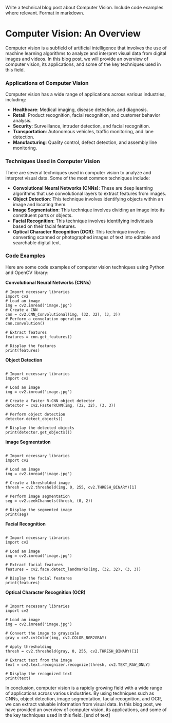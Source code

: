  Write a technical blog post about Computer Vision. Include code examples where relevant. Format in markdown.
# Computer Vision: An Overview

Computer vision is a subfield of artificial intelligence that involves the use of machine learning algorithms to analyze and interpret visual data from digital images and videos. In this blog post, we will provide an overview of computer vision, its applications, and some of the key techniques used in this field.
### Applications of Computer Vision

Computer vision has a wide range of applications across various industries, including:

* **Healthcare**: Medical imaging, disease detection, and diagnosis.
* **Retail**: Product recognition, facial recognition, and customer behavior analysis.
* **Security**: Surveillance, intruder detection, and facial recognition.
* **Transportation**: Autonomous vehicles, traffic monitoring, and lane detection.
* **Manufacturing**: Quality control, defect detection, and assembly line monitoring.
### Techniques Used in Computer Vision

There are several techniques used in computer vision to analyze and interpret visual data. Some of the most common techniques include:

* **Convolutional Neural Networks (CNNs)**: These are deep learning algorithms that use convolutional layers to extract features from images.
* **Object Detection**: This technique involves identifying objects within an image and locating them.
* **Image Segmentation**: This technique involves dividing an image into its constituent parts or objects.
* **Facial Recognition**: This technique involves identifying individuals based on their facial features.
* **Optical Character Recognition (OCR)**: This technique involves converting scanned or photographed images of text into editable and searchable digital text.
### Code Examples

Here are some code examples of computer vision techniques using Python and OpenCV library:

**Convolutional Neural Networks (CNNs)**
```
# Import necessary libraries
import cv2
# Load an image
img = cv2.imread('image.jpg')
# Create a CNN
cnn = cv2.CNN_Convolutional(img, (32, 32), (3, 3))
# Perform a convolution operation
cnn.convolution()

# Extract features
features = cnn.get_features()

# Display the features
print(features)
```

**Object Detection**
```

# Import necessary libraries
import cv2

# Load an image
img = cv2.imread('image.jpg')

# Create a Faster R-CNN object detector
detector = cv2.FasterRCNN(img, (32, 32), (3, 3))

# Perform object detection
detector.detect_objects()

# Display the detected objects
print(detector.get_objects())
```

**Image Segmentation**
```

# Import necessary libraries
import cv2

# Load an image
img = cv2.imread('image.jpg')

# Create a thresholded image
thresh = cv2.threshold(img, 0, 255, cv2.THRESH_BINARY)[1]

# Perform image segmentation
seg = cv2.seekChannels(thresh, (0, 2))

# Display the segmented image
print(seg)
```

**Facial Recognition**
```

# Import necessary libraries
import cv2

# Load an image
img = cv2.imread('image.jpg')

# Extract facial features
features = cv2.face.detect_landmarks(img, (32, 32), (3, 3))

# Display the facial features
print(features)
```

**Optical Character Recognition (OCR)**
```

# Import necessary libraries
import cv2

# Load an image
img = cv2.imread('image.jpg')

# Convert the image to grayscale
gray = cv2.cvtColor(img, cv2.COLOR_BGR2GRAY)

# Apply thresholding
thresh = cv2.threshold(gray, 0, 255, cv2.THRESH_BINARY)[1]

# Extract text from the image
text = cv2.text.recognizer.recognize(thresh, cv2.TEXT_RAW_ONLY)

# Display the recognized text
print(text)
```

In conclusion, computer vision is a rapidly growing field with a wide range of applications across various industries. By using techniques such as CNNs, object detection, image segmentation, facial recognition, and OCR, we can extract valuable information from visual data. In this blog post, we have provided an overview of computer vision, its applications, and some of the key techniques used in this field. [end of text]


